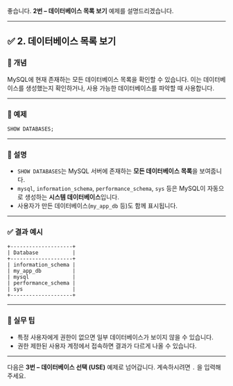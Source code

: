 좋습니다.
**2번 – 데이터베이스 목록 보기** 예제를 설명드리겠습니다.

---

## ✅ 2. 데이터베이스 목록 보기

### 📌 개념

MySQL에 현재 존재하는 모든 데이터베이스 목록을 확인할 수 있습니다.
이는 데이터베이스를 생성했는지 확인하거나, 사용 가능한 데이터베이스를 파악할 때 사용합니다.

---

### 📄 예제

```sql
SHOW DATABASES;
```

---

### 📘 설명

* `SHOW DATABASES`는 MySQL 서버에 존재하는 **모든 데이터베이스 목록**을 보여줍니다.
* `mysql`, `information_schema`, `performance_schema`, `sys` 등은 MySQL이 자동으로 생성하는 **시스템 데이터베이스**입니다.
* 사용자가 만든 데이터베이스(`my_app_db` 등)도 함께 표시됩니다.

---

### ✅ 결과 예시

```text
+--------------------+
| Database           |
+--------------------+
| information_schema |
| my_app_db          |
| mysql              |
| performance_schema |
| sys                |
+--------------------+
```

---

### 🧠 실무 팁

* 특정 사용자에게 권한이 없으면 일부 데이터베이스가 보이지 않을 수 있습니다.
* 권한 제한된 사용자 계정에서 접속하면 결과가 다르게 나올 수 있습니다.

---

다음은 **3번 – 데이터베이스 선택 (USE)** 예제로 넘어갑니다.
계속하시려면 `.` 을 입력해주세요.
